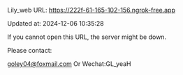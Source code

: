 Lily_web URL: https://222f-61-165-102-156.ngrok-free.app

Updated at: 2024-12-06 10:35:28

If you cannot open this URL, the server might be down.

Please contact: 

goley04@foxmail.com Or Wechat:GL_yeaH